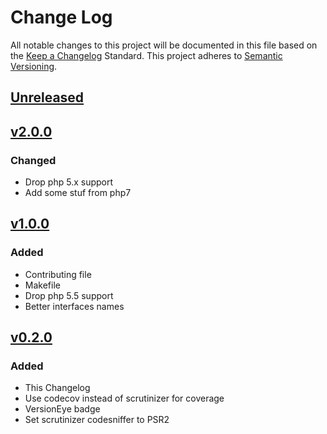 # Change Log
All notable changes to this project will be documented in this file based on the [Keep a Changelog](http://keepachangelog.com/) Standard.
This project adheres to [Semantic Versioning](http://semver.org/).

## [Unreleased](https://github.com/gbprod/doctrine-specification/compare/v2.0.0...HEAD)

## [v2.0.0](https://github.com/gbprod/doctrine-specification/compare/v1.0.0...v2.0.0)

### Changed

 - Drop php 5.x support
 - Add some stuf from php7

## [v1.0.0](https://github.com/gbprod/doctrine-specification/compare/v0.2.0...v1.0.0)

### Added

 - Contributing file
 - Makefile
 - Drop php 5.5 support
 - Better interfaces names

## [v0.2.0](https://github.com/gbprod/doctrine-specification/compare/v0.1.1...v0.2.0)

### Added

- This Changelog
- Use codecov instead of scrutinizer for coverage
- VersionEye badge
- Set scrutinizer codesniffer to PSR2
